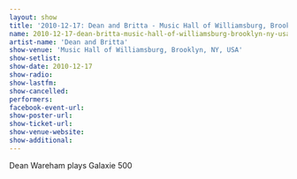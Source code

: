 ```yaml
---
layout: show
title: '2010-12-17: Dean and Britta - Music Hall of Williamsburg, Brooklyn, NY, USA'
name: 2010-12-17-dean-britta-music-hall-of-williamsburg-brooklyn-ny-usa
artist-name: 'Dean and Britta'
show-venue: 'Music Hall of Williamsburg, Brooklyn, NY, USA'
show-setlist: 
show-date: 2010-12-17
show-radio: 
show-lastfm: 
show-cancelled: 
performers: 
facebook-event-url: 
show-poster-url: 
show-ticket-url: 
show-venue-website: 
show-additional: 
---
```


Dean Wareham plays Galaxie 500